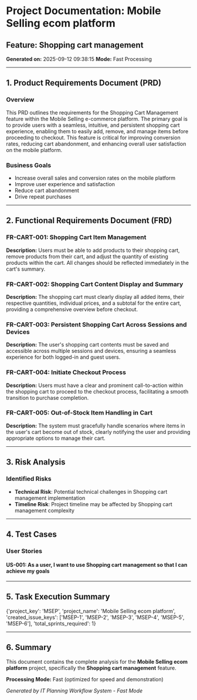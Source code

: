 # Project Documentation: Mobile Selling ecom platform

## Feature: Shopping cart management

**Generated on:** 2025-09-12 09:38:15
**Mode:** Fast Processing

---

## 1. Product Requirements Document (PRD)

### Overview
This PRD outlines the requirements for the Shopping Cart Management feature within the Mobile Selling e-commerce platform. The primary goal is to provide users with a seamless, intuitive, and persistent shopping cart experience, enabling them to easily add, remove, and manage items before proceeding to checkout. This feature is critical for improving conversion rates, reducing cart abandonment, and enhancing overall user satisfaction on the mobile platform.

### Business Goals
- Increase overall sales and conversion rates on the mobile platform
- Improve user experience and satisfaction
- Reduce cart abandonment
- Drive repeat purchases

---

## 2. Functional Requirements Document (FRD)

### FR-CART-001: Shopping Cart Item Management
**Description:** Users must be able to add products to their shopping cart, remove products from their cart, and adjust the quantity of existing products within the cart. All changes should be reflected immediately in the cart's summary.

### FR-CART-002: Shopping Cart Content Display and Summary
**Description:** The shopping cart must clearly display all added items, their respective quantities, individual prices, and a subtotal for the entire cart, providing a comprehensive overview before checkout.

### FR-CART-003: Persistent Shopping Cart Across Sessions and Devices
**Description:** The user's shopping cart contents must be saved and accessible across multiple sessions and devices, ensuring a seamless experience for both logged-in and guest users.

### FR-CART-004: Initiate Checkout Process
**Description:** Users must have a clear and prominent call-to-action within the shopping cart to proceed to the checkout process, facilitating a smooth transition to purchase completion.

### FR-CART-005: Out-of-Stock Item Handling in Cart
**Description:** The system must gracefully handle scenarios where items in the user's cart become out of stock, clearly notifying the user and providing appropriate options to manage their cart.


---

## 3. Risk Analysis

### Identified Risks
- **Technical Risk**: Potential technical challenges in Shopping cart management implementation
- **Timeline Risk**: Project timeline may be affected by Shopping cart management complexity

---

## 4. Test Cases

### User Stories
#### US-001: As a user, I want to use Shopping cart management so that I can achieve my goals

---

## 5. Task Execution Summary

{'project_key': 'MSEP', 'project_name': 'Mobile Selling ecom platform', 'created_issue_keys': ['MSEP-1', 'MSEP-2', 'MSEP-3', 'MSEP-4', 'MSEP-5', 'MSEP-6'], 'total_sprints_required': 1}

---

## 6. Summary

This document contains the complete analysis for the **Mobile Selling ecom platform** project, specifically the **Shopping cart management** feature.

**Processing Mode:** Fast (optimized for speed and demonstration)

*Generated by IT Planning Workflow System - Fast Mode*
